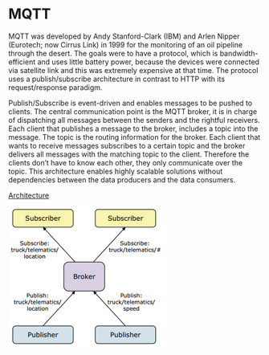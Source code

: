 # MQTT 

  MQTT was developed by Andy Stanford-Clark (IBM) and Arlen Nipper (Eurotech; now Cirrus Link) in 1999 for the monitoring of an oil pipeline through the desert. The goals were to have a protocol, which is bandwidth-efficient and uses little battery power, because the devices were connected via satellite link and this was extremely expensive at that time.
The protocol uses a publish/subscribe architecture in contrast to HTTP with its request/response paradigm. 

Publish/Subscribe is event-driven and enables messages to be pushed to clients. The central communication point is the MQTT broker, it is in charge of dispatching all messages between the senders and the rightful receivers. Each client that publishes a message to the broker, includes a topic into the message. The topic is the routing information for the broker. Each client that wants to receive messages subscribes to a certain topic and the broker delivers all messages with the matching topic to the client. Therefore the clients don’t have to know each other, they only communicate over the topic. This architecture enables highly scalable solutions without dependencies between the data producers and the data consumers.


[Architecture](./MQTT-Architecture.png)

![arc](MQTT-Architecture.png)
